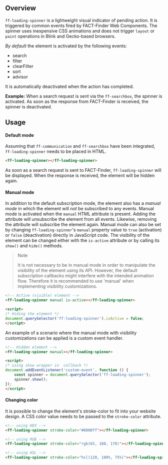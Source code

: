 ## Overview

`ff-loading-spinner` is a lightweight visual indicator of pending action. It is triggered by common events fired by 
FACT-Finder Web Components. The spinner uses inexpensive CSS animations and does not trigger `layout` or `paint` 
operations in Blink and Gecko-based browsers.

_By default_ the element is activated by the following events:
- search
- filter
- clearFilter
- sort
- advisor

It is automatically deactivated when the action has completed.

**Example:** When a search request is sent via the `ff-searchbox`, the spinner is activated. As soon as the response from 
FACT-Finder is received, the spinner is deactivated.

## Usage

#### Default mode

Assuming that `ff-communication` and `ff-searchbox` have been integrated, `ff-loading-spinner` needs to be placed in HTML.

```html
<ff-loading-spinner></ff-loading-spinner>
```
As soon as a search request is sent to FACT-Finder, `ff-loading-spinner` will be displayed. When the response is received, 
the element will be hidden again.

#### Manual mode

In addition to the default subscription mode, the element also has a _manual mode_ in which the element will _not_ be 
subscribed to any events. Manual mode is activated when the `manual` HTML attribute is present. Adding the attribute will 
unsubscribe the element from all events. Likewise, removing the attribute will subscribe the element again. Manual mode 
can also be set by changing `ff-loading-spinner`'s `manual` property value to `true` (activation) or `false` (deactivation) 
directly in JavaScript code. The visibility of the element can be changed either with the `is-active` attribute or by calling
its `show()` and `hide()` methods.

> Note
>
> It is not necessary to be in manual mode in order to manipulate the visibility of the element using its API.
> However, the default subscription callbacks might interfere with the intended animation flow.
> Therefore it is recommended to use 'manual' when implementing visibility customizations.

```html
<!-- Active (visible) element -->
<ff-loading-spinner manual is-active></ff-loading-spinner>

<script>
/* Hiding the element */
document.querySelector('ff-loading-spinner').isActive = false;
</script>
```

An example of a scenario where the manual mode with visibility customizations can be applied is a custom event handler.

```html
<!-- Hidden element -->
<ff-loading-spinner manual></ff-loading-spinner>

<script>
/* using show wrapper in  callback */
document.addEventListener('custom-event', function () {
    const spinner = document.querySelector('ff-loading-spinner');
    spinner.show();
});
</script>
```

#### Changing color

It is possible to change the element's stroke-color to fit into your website design. A CSS color value needs to be passed to the `stroke-color` attribute.

```html
<!-- using HEX -->
<ff-loading-spinner stroke-color="#0000ff"></ff-loading-spinner>

<!-- using RGB -->
<ff-loading-spinner stroke-color="rgb(65, 180, 170)"></ff-loading-spinner>

<!-- using HSL -->
<ff-loading-spinner stroke-color="hsl(120, 100%, 75%)"></ff-loading-spinner>
```
